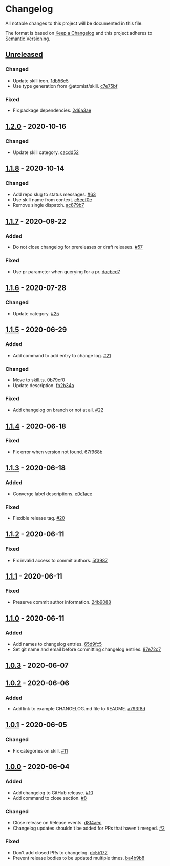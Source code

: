 # Changelog

All notable changes to this project will be documented in this file.

The format is based on [Keep a Changelog](http://keepachangelog.com/)
and this project adheres to [Semantic Versioning](http://semver.org/).

## [Unreleased](https://github.com/atomist-skills/changelog-skill/compare/1.2.0...HEAD)

### Changed

-   Update skill icon. [1db56c5](https://github.com/atomist-skills/keep-a-changelog-skill/commit/1db56c54ff33462ecebe0376ffa2c68df89b94a7)
-   Use type generation from @atomist/skill. [c7e75bf](https://github.com/atomist-skills/keep-a-changelog-skill/commit/c7e75bfb6f4730e1ddbe31f49285965bb3e79ba2)

### Fixed

-   Fix package dependencies. [2d6a3ae](https://github.com/atomist-skills/keep-a-changelog-skill/commit/2d6a3ae2a186f33be70dbde20a52de66d2654922)

## [1.2.0](https://github.com/atomist-skills/changelog-skill/compare/1.1.8...1.2.0) - 2020-10-16

### Changed

-   Update skill category. [cacdd52](https://github.com/atomist-skills/keep-a-changelog-skill/commit/cacdd52e490c0424d7f50cc4c858e95a79891a2d)

## [1.1.8](https://github.com/atomist-skills/changelog-skill/compare/1.1.7...1.1.8) - 2020-10-14

### Changed

-   Add repo slug to status messages. [#63](https://github.com/atomist-skills/keep-a-changelog-skill/issues/63)
-   Use skill name from context. [c5eef0e](https://github.com/atomist-skills/keep-a-changelog-skill/commit/c5eef0eedf84c1a5489bcedb4a1c5f3faba3b93b)
-   Remove single dispatch. [ac879b7](https://github.com/atomist-skills/keep-a-changelog-skill/commit/ac879b774bf4267338da29ad6b2631c3d5abca45)

## [1.1.7](https://github.com/atomist-skills/changelog-skill/compare/1.1.6...1.1.7) - 2020-09-22

### Added

-   Do not close changelog for prereleases or draft releases. [#57](https://github.com/atomist-skills/keep-a-changelog-skill/issues/57)

### Fixed

-   Use pr parameter when querying for a pr. [dacbcd7](https://github.com/atomist-skills/keep-a-changelog-skill/commit/dacbcd724003e29f2c85d9662780fa791379def2)

## [1.1.6](https://github.com/atomist-skills/changelog-skill/compare/1.1.5...1.1.6) - 2020-07-28

### Changed

-   Update category. [#25](https://github.com/atomist-skills/keep-a-changelog-skill/issues/25)

## [1.1.5](https://github.com/atomist-skills/changelog-skill/compare/1.1.4...1.1.5) - 2020-06-29

### Added

-   Add command to add entry to change log. [#21](https://github.com/atomist-skills/keep-a-changelog-skill/issues/21)

### Changed

-   Move to skill.ts. [0b79cf0](https://github.com/atomist-skills/keep-a-changelog-skill/commit/0b79cf0deabf4484f8da6e8a7176c1a4b5d61945)
-   Update description. [fb2b34a](https://github.com/atomist-skills/keep-a-changelog-skill/commit/fb2b34a81675ed853584fe55bcf778ba2c817e53)

### Fixed

-   Add changelog on branch or not at all. [#22](https://github.com/atomist-skills/keep-a-changelog-skill/issues/22)

## [1.1.4](https://github.com/atomist-skills/changelog-skill/compare/1.1.3...1.1.4) - 2020-06-18

### Fixed

-   Fix error when version not found. [67f968b](https://github.com/atomist-skills/keep-a-changelog-skill/commit/67f968b4a719f32c097c36c98b33fde543793c63)

## [1.1.3](https://github.com/atomist-skills/changelog-skill/compare/1.1.2...1.1.3) - 2020-06-18

### Added

-   Converge label descriptions. [e0c1aee](https://github.com/atomist-skills/keep-a-changelog-skill/commit/e0c1aeee005a30aad93496d8d8b0cb21c1325cb4)

### Fixed

-   Flexible release tag. [#20](https://github.com/atomist-skills/keep-a-changelog-skill/issues/20)

## [1.1.2](https://github.com/atomist-skills/changelog-skill/compare/1.1.1...1.1.2) - 2020-06-11

### Fixed

-   Fix invalid access to commit authors. [5f3987](https://github.com/atomist-skills/keep-a-changelog-skill/commit/5f3987c13f930df4f8272c647f1efd2ea0f7826f)

## [1.1.1](https://github.com/atomist-skills/changelog-skill/compare/1.1.0...1.1.1) - 2020-06-11

### Fixed

-   Preserve commit author information. [24b9088](https://github.com/atomist-skills/keep-a-changelog-skill/commit/24b9088c84ea15c149b7ede8ec0454a24564cb2b)

## [1.1.0](https://github.com/atomist-skills/changelog-skill/compare/1.0.3...1.1.0) - 2020-06-11

### Added

-   Add names to changelog entries. [65d9fc5](https://github.com/atomist-skills/keep-a-changelog-skill/commit/65d9fc52f1d9b2e537f959001351006f222bb44c)
-   Set git name and email before committing changelog entries. [87e72c7](https://github.com/atomist-skills/keep-a-changelog-skill/commit/87e72c789e5cf3ce939e9696998641b5660fdb7f)

## [1.0.3](https://github.com/atomist-skills/changelog-skill/compare/1.0.2...1.0.3) - 2020-06-07

## [1.0.2](https://github.com/atomist-skills/changelog-skill/compare/1.0.1...1.0.2) - 2020-06-06

### Added

-   Add link to example CHANGELOG.md file to README. [a793f8d](https://github.com/atomist-skills/keep-a-changelog-skill/commit/a793f8d49048e73963dc39ac848dfe6b22c3b486)

## [1.0.1](https://github.com/atomist-skills/changelog-skill/compare/1.0.0...1.0.1) - 2020-06-05

### Changed

-   Fix categories on skill. [#11](https://github.com/atomist-skills/keep-a-changelog-skill/issues/11)

## [1.0.0](https://github.com/atomist-skills/changelog-skill/tree/1.0.0) - 2020-06-04

### Added

-   Add changelog to GitHub release. [#10](https://github.com/atomist-skills/changelog-skill/issues/10)
-   Add command to close section. [#8](https://github.com/atomist-skills/keep-a-changelog-skill/issues/8)

### Changed

-   Close release on Release events. [d8f4aec](https://github.com/atomist-skills/changelog-skill/commit/d8f4aec3d4ca704a30ed4e94b1af5781307a2e71)
-   Changelog updates shouldn't be added for PRs that haven't merged. [#2](https://github.com/atomist-skills/changelog-skill/issues/2)

### Fixed

-   Don't add closed PRs to changelog. [dc5b172](https://github.com/atomist-skills/changelog-skill/commit/dc5b172bf6e1bd9bfeaf088c2baeb6ff425f0572)
-   Prevent release bodies to be updated multiple times. [ba4b9b8](https://github.com/atomist-skills/changelog-skill/commit/ba4b9b8b6a0ff63e24a78fa3c95742228d9db9cd)
